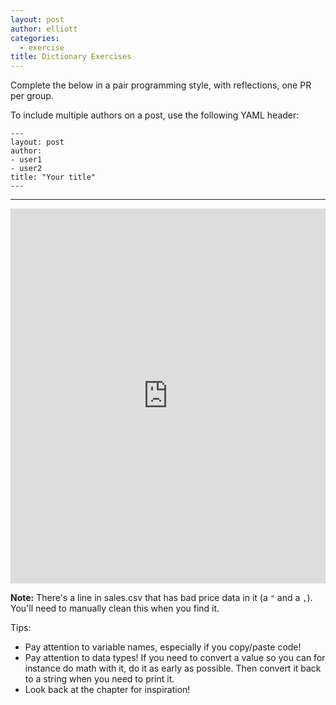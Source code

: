 ```yaml
---
layout: post
author: elliott
categories:
  - exercise
title: Dictionary Exercises
---
```



Complete the below in a pair programming style, with reflections, one PR per group.

To include multiple authors on a post, use the following YAML header:

```
---
layout: post
author:
- user1
- user2
title: "Your title"
---
```
___


<iframe src="https://trinket.io/embed/python3/fd6bcde33d" width="100%" height="600" frameborder="0" marginwidth="0" marginheight="0" allowfullscreen></iframe>

**Note:** There's a line in sales.csv that has bad price data in it (a `"` and a `,`).  You'll need to manually clean this when you find it.

Tips:

* Pay attention to variable names, especially if you copy/paste code!
* Pay attention to data types!  If you need to convert a value so you can for instance do math with it, do it as early as possible. Then convert it back to a string when you need to print it.
* Look back at the chapter for inspiration!